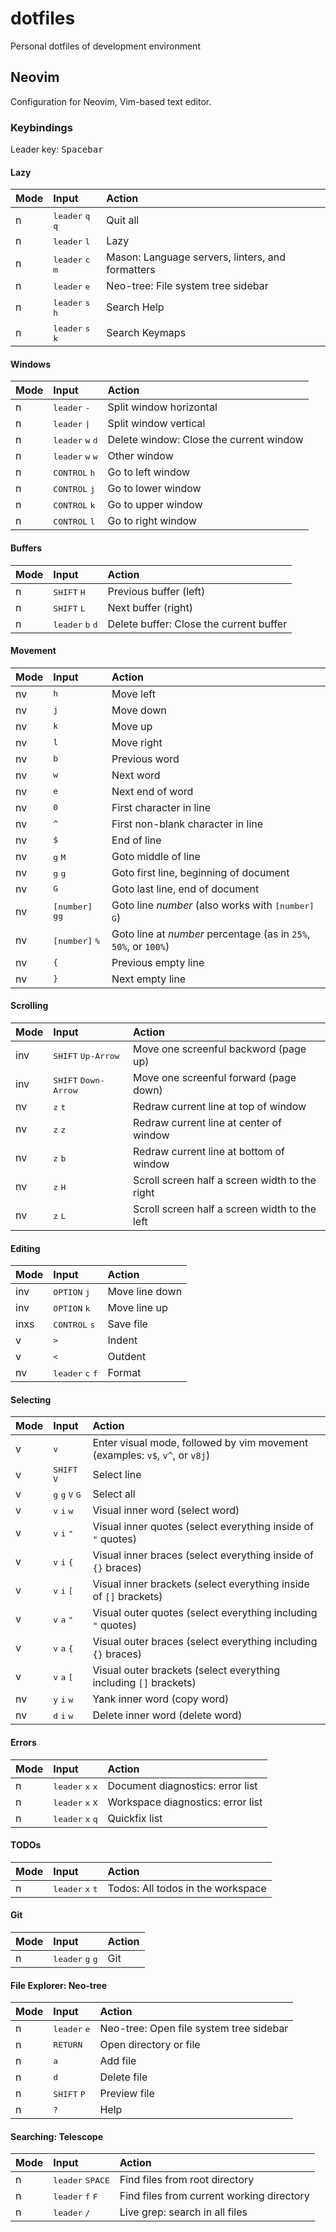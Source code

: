 # dotfiles

Personal dotfiles of development environment

## Neovim

Configuration for Neovim, Vim-based text editor.

### Keybindings

Leader key: <kbd>Spacebar</kbd>

#### Lazy

| Mode | Input                                       | Action                                           |
| :--- | :------------------------------------------ | :----------------------------------------------- |
| n    | <kbd>leader</kbd> <kbd>q</kbd> <kbd>q</kbd> | Quit all                                         |
| n    | <kbd>leader</kbd> <kbd>l</kbd>              | Lazy                                             |
| n    | <kbd>leader</kbd> <kbd>c</kbd> <kbd>m</kbd> | Mason: Language servers, linters, and formatters |
| n    | <kbd>leader</kbd> <kbd>e</kbd>              | Neo-tree: File system tree sidebar               |
| n    | <kbd>leader</kbd> <kbd>s</kbd> <kbd>h</kbd> | Search Help                                      |
| n    | <kbd>leader</kbd> <kbd>s</kbd> <kbd>k</kbd> | Search Keymaps                                   |

#### Windows

| Mode | Input                                       | Action                                  |
| :--- | :------------------------------------------ | :-------------------------------------- |
| n    | <kbd>leader</kbd> <kbd>-</kbd>              | Split window horizontal                 |
| n    | <kbd>leader</kbd> <kbd>\|</kbd>             | Split window vertical                   |
| n    | <kbd>leader</kbd> <kbd>w</kbd> <kbd>d</kbd> | Delete window: Close the current window |
| n    | <kbd>leader</kbd> <kbd>w</kbd> <kbd>w</kbd> | Other window                            |
| n    | <kbd>CONTROL</kbd> <kbd>h</kbd>             | Go to left window                       |
| n    | <kbd>CONTROL</kbd> <kbd>j</kbd>             | Go to lower window                      |
| n    | <kbd>CONTROL</kbd> <kbd>k</kbd>             | Go to upper window                      |
| n    | <kbd>CONTROL</kbd> <kbd>l</kbd>             | Go to right window                      |

#### Buffers

| Mode | Input                                       | Action                                  |
| :--- | :------------------------------------------ | :-------------------------------------- |
| n    | <kbd>SHIFT</kbd> <kbd>H</kbd>               | Previous buffer (left)                  |
| n    | <kbd>SHIFT</kbd> <kbd>L</kbd>               | Next buffer (right)                     |
| n    | <kbd>leader</kbd> <kbd>b</kbd> <kbd>d</kbd> | Delete buffer: Close the current buffer |

#### Movement

| Mode | Input                             | Action                                                                |
| :--- | :-------------------------------- | :-------------------------------------------------------------------- |
| nv   | <kbd>h</kbd>                      | Move left                                                             |
| nv   | <kbd>j</kbd>                      | Move down                                                             |
| nv   | <kbd>k</kbd>                      | Move up                                                               |
| nv   | <kbd>l</kbd>                      | Move right                                                            |
| nv   | <kbd>b</kbd>                      | Previous word                                                         |
| nv   | <kbd>w</kbd>                      | Next word                                                             |
| nv   | <kbd>e</kbd>                      | Next end of word                                                      |
| nv   | <kbd>0</kbd>                      | First character in line                                               |
| nv   | <kbd>^</kbd>                      | First non-blank character in line                                     |
| nv   | <kbd>$</kbd>                      | End of line                                                           |
| nv   | <kbd>g</kbd> <kbd>M</kbd>         | Goto middle of line                                                   |
| nv   | <kbd>g</kbd> <kbd>g</kbd>         | Goto first line, beginning of document                                |
| nv   | <kbd>G</kbd>                      | Goto last line, end of document                                       |
| nv   | <kbd>[number]</kbd> <kbd>gg</kbd> | Goto line _number_ (also works with <kbd>[number]</kbd> <kbd>G</kbd>) |
| nv   | <kbd>[number]</kbd> <kbd>%</kbd>  | Goto line at _number_ percentage (as in `25%`, `50%`, or `100%`)      |
| nv   | <kbd>{</kbd>                      | Previous empty line                                                   |
| nv   | <kbd>}</kbd>                      | Next empty line                                                       |

#### Scrolling

| Mode | Input                                  | Action                                         |
| :--- | :------------------------------------- | :--------------------------------------------- |
| inv  | <kbd>SHIFT</kbd> <kbd>Up-Arrow</kbd>   | Move one screenful backword (page up)          |
| inv  | <kbd>SHIFT</kbd> <kbd>Down-Arrow</kbd> | Move one screenful forward (page down)         |
| nv   | <kbd>z</kbd> <kbd>t</kbd>              | Redraw current line at top of window           |
| nv   | <kbd>z</kbd> <kbd>z</kbd>              | Redraw current line at center of window        |
| nv   | <kbd>z</kbd> <kbd>b</kbd>              | Redraw current line at bottom of window        |
| nv   | <kbd>z</kbd> <kbd>H</kbd>              | Scroll screen half a screen width to the right |
| nv   | <kbd>z</kbd> <kbd>L</kbd>              | Scroll screen half a screen width to the left  |

#### Editing

| Mode | Input                                       | Action         |
| :--- | :------------------------------------------ | :------------- |
| inv  | <kbd>OPTION</kbd> <kbd>j</kbd>              | Move line down |
| inv  | <kbd>OPTION</kbd> <kbd>k</kbd>              | Move line up   |
| inxs | <kbd>CONTROL</kbd> <kbd>s</kbd>             | Save file      |
| v    | <kbd>&gt;</kbd>                             | Indent         |
| v    | <kbd>&lt;</kbd>                             | Outdent        |
| nv   | <kbd>leader</kbd> <kbd>c</kbd> <kbd>f</kbd> | Format         |

#### Selecting

| Mode | Input | Action |
| :-- | :-- | :-- |
| v | <kbd>v</kbd> | Enter visual mode, followed by vim movement (examples: `v$`, `v^`, or `v8j`) |
| v | <kbd>SHIFT</kbd> <kbd>V</kbd> | Select line |
| v | <kbd>g</kbd> <kbd>g</kbd> <kbd>V</kbd> <kbd>G</kbd> | Select all |
| v | <kbd>v</kbd> <kbd>i</kbd> <kbd>w</kbd> | Visual inner word (select word) |
| v | <kbd>v</kbd> <kbd>i</kbd> <kbd>"</kbd> | Visual inner quotes (select everything inside of `"` quotes) |
| v | <kbd>v</kbd> <kbd>i</kbd> <kbd>{</kbd> | Visual inner braces (select everything inside of `{}` braces) |
| v | <kbd>v</kbd> <kbd>i</kbd> <kbd>[</kbd> | Visual inner brackets (select everything inside of `[]` brackets) |
| v | <kbd>v</kbd> <kbd>a</kbd> <kbd>"</kbd> | Visual outer quotes (select everything including `"` quotes) |
| v | <kbd>v</kbd> <kbd>a</kbd> <kbd>{</kbd> | Visual outer braces (select everything including `{}` braces) |
| v | <kbd>v</kbd> <kbd>a</kbd> <kbd>[</kbd> | Visual outer brackets (select everything including `[]` brackets) |
| nv | <kbd>y</kbd> <kbd>i</kbd> <kbd>w</kbd> | Yank inner word (copy word) |
| nv | <kbd>d</kbd> <kbd>i</kbd> <kbd>w</kbd> | Delete inner word (delete word) |

#### Errors

| Mode | Input                                       | Action                            |
| :--- | :------------------------------------------ | :-------------------------------- |
| n    | <kbd>leader</kbd> <kbd>x</kbd> <kbd>x</kbd> | Document diagnostics: error list  |
| n    | <kbd>leader</kbd> <kbd>x</kbd> <kbd>X</kbd> | Workspace diagnostics: error list |
| n    | <kbd>leader</kbd> <kbd>x</kbd> <kbd>q</kbd> | Quickfix list                     |

#### TODOs

| Mode | Input                                       | Action                            |
| :--- | :------------------------------------------ | :-------------------------------- |
| n    | <kbd>leader</kbd> <kbd>x</kbd> <kbd>t</kbd> | Todos: All todos in the workspace |

#### Git

| Mode | Input                                       | Action |
| :--- | :------------------------------------------ | :----- |
| n    | <kbd>leader</kbd> <kbd>g</kbd> <kbd>g</kbd> | Git    |

#### File Explorer: Neo-tree

| Mode | Input                          | Action                                  |
| :--- | :----------------------------- | :-------------------------------------- |
| n    | <kbd>leader</kbd> <kbd>e</kbd> | Neo-tree: Open file system tree sidebar |
| n    | <kbd>RETURN</kbd>              | Open directory or file                  |
| n    | <kbd>a</kbd>                   | Add file                                |
| n    | <kbd>d</kbd>                   | Delete file                             |
| n    | <kbd>SHIFT</kbd> <kbd>P</kbd>  | Preview file                            |
| n    | <kbd>?</kbd>                   | Help                                    |

#### Searching: Telescope

| Mode | Input                                       | Action                                    |
| :--- | :------------------------------------------ | :---------------------------------------- |
| n    | <kbd>leader</kbd> <kbd>SPACE</kbd>          | Find files from root directory            |
| n    | <kbd>leader</kbd> <kbd>f</kbd> <kbd>F</kbd> | Find files from current working directory |
| n    | <kbd>leader</kbd> <kbd>/</kbd>              | Live grep: search in all files            |
